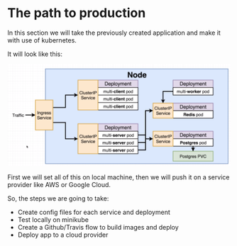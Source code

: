 # The path to production

In this section we will take the previously created application and make it with use of kubernetes.

It will look like this:

![](../../images/2019-03-17-18-30-11.png)

First we will set all of this on local machine, then we will push it on a service provider like AWS or Google Cloud.

So, the steps we are going to take:
- Create config files for each service and deployment
- Test locally on minikube
- Create a Github/Travis flow to build images and deploy
- Deploy app to a cloud provider

